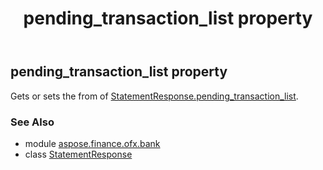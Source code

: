 ﻿---
title: pending_transaction_list property
second_title: Aspose.Finance for Python via .NET API References
description: 
type: docs
weight: 120
url: /python-net/aspose.finance.ofx.bank/statementresponse/pending_transaction_list/
is_root: false
---

## pending_transaction_list property


Gets or sets the from of [StatementResponse.pending_transaction_list](/finance/python-net/aspose.finance.ofx.bank/statementresponse#pending_transaction_list).

### See Also
* module [aspose.finance.ofx.bank](../../)
* class [StatementResponse](/finance/python-net/aspose.finance.ofx.bank/statementresponse)
